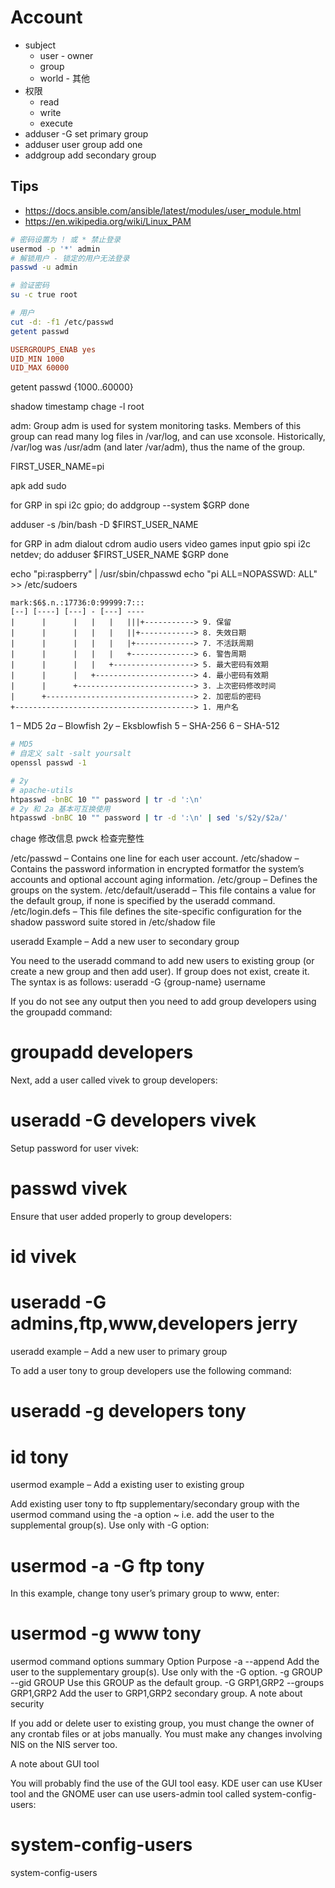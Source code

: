 # Account

- subject
  - user - owner
  - group
  - world - 其他
- 权限
  - read
  - write
  - execute
- adduser -G  set primary group
- adduser user group add one
- addgroup add secondary group

## Tips

- https://docs.ansible.com/ansible/latest/modules/user_module.html
- https://en.wikipedia.org/wiki/Linux_PAM

```bash
# 密码设置为 ! 或 * 禁止登录
usermod -p '*' admin
# 解锁用户 - 锁定的用户无法登录
passwd -u admin

# 验证密码
su -c true root

# 用户
cut -d: -f1 /etc/passwd
getent passwd
```


```conf title="/etc/login.defs"
USERGROUPS_ENAB yes
UID_MIN 1000
UID_MAX 60000
```

getent passwd {1000..60000}

shadow
timestamp
chage -l root

adm: Group adm is used for system monitoring tasks. Members of this group can read many log files in /var/log, and can use xconsole. Historically, /var/log was /usr/adm (and later /var/adm), thus the name of the group.

FIRST_USER_NAME=pi

apk add sudo

for GRP in spi i2c gpio; do
addgroup --system $GRP
done

adduser -s /bin/bash -D $FIRST_USER_NAME

for GRP in adm dialout cdrom audio users video games input gpio spi i2c netdev; do
adduser $FIRST_USER_NAME $GRP
done

echo "pi:raspberry" | /usr/sbin/chpasswd
echo "pi ALL=NOPASSWD: ALL" >> /etc/sudoers

```
mark:$6$.n.:17736:0:99999:7:::
[--] [----] [---] - [---] ----
|      |      |   |   |   |||+-----------> 9. 保留
|      |      |   |   |   ||+------------> 8. 失效日期
|      |      |   |   |   |+-------------> 7. 不活跃周期
|      |      |   |   |   +--------------> 6. 警告周期
|      |      |   |   +------------------> 5. 最大密码有效期
|      |      |   +----------------------> 4. 最小密码有效期
|      |      +--------------------------> 3. 上次密码修改时间
|      +---------------------------------> 2. 加密后的密码
+----------------------------------------> 1. 用户名
```

$1$ – MD5
$2a$ – Blowfish
$2y$ – Eksblowfish
$5$ – SHA-256
$6$ – SHA-512

```bash
# MD5
# 自定义 salt -salt yoursalt
openssl passwd -1

# 2y
# apache-utils
htpasswd -bnBC 10 "" password | tr -d ':\n'
# 2y 和 2a 基本可互换使用
htpasswd -bnBC 10 "" password | tr -d ':\n' | sed 's/$2y/$2a/'
```

chage 修改信息
pwck 检查完整性

/etc/passwd – Contains one line for each user account.
/etc/shadow – Contains the password information in encrypted formatfor the system’s accounts and optional account aging information.
/etc/group – Defines the groups on the system.
/etc/default/useradd – This file contains a value for the default group, if none is specified by the useradd command.
/etc/login.defs – This file defines the site-specific configuration for the shadow password suite stored in /etc/shadow file

useradd Example – Add a new user to secondary group

You need to the useradd command to add new users to existing group (or create a new group and then add user). If group does not exist, create it. The syntax is as follows:
useradd -G {group-name} username

If you do not see any output then you need to add group developers using the groupadd command:

# groupadd developers

Next, add a user called vivek to group developers:

# useradd -G developers vivek

Setup password for user vivek:

# passwd vivek

Ensure that user added properly to group developers:

# id vivek

# useradd -G admins,ftp,www,developers jerry

useradd example – Add a new user to primary group

To add a user tony to group developers use the following command:

# useradd -g developers tony

# id tony

usermod example – Add a existing user to existing group

Add existing user tony to ftp supplementary/secondary group with the usermod command using the -a option ~ i.e. add the user to the supplemental group(s). Use only with -G option:

# usermod -a -G ftp tony

In this example, change tony user’s primary group to www, enter:

# usermod -g www tony

usermod command options summary
Option Purpose
-a
--append Add the user to the supplementary group(s). Use only with the -G option.
-g GROUP
--gid GROUP Use this GROUP as the default group.
-G GRP1,GRP2
--groups GRP1,GRP2 Add the user to GRP1,GRP2 secondary group.
A note about security

If you add or delete user to existing group, you must change the owner of any crontab files or at jobs manually. You must make any changes involving NIS on the NIS server too.

A note about GUI tool

You will probably find the use of the GUI tool easy. KDE user can use KUser tool and the GNOME user can use users-admin tool called system-config-users:

# system-config-users

system-config-users

```bash

```
